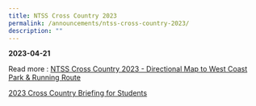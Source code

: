```yaml
---
title: NTSS Cross Country 2023
permalink: /announcements/ntss-cross-country-2023/
description: ""
---
```

**2023-04-21**

Read more : [NTSS Cross Country 2023 - Directional Map to West Coast Park & Running Route](https://staging.d2or6b3ngngjp5.amplifyapp.com/files/2023%20cross%20country_directional%20map_compressed.pdf)

[2023 Cross Country Briefing for Students](https://staging.d2or6b3ngngjp5.amplifyapp.com/files/2023%20cross%20country%20briefing%20for%20students.pdf)